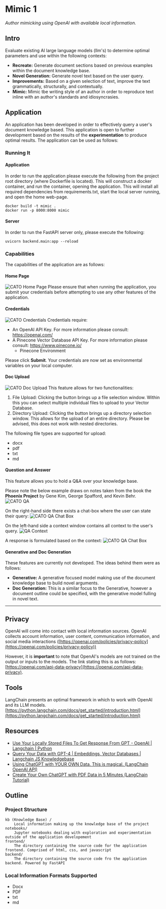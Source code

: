 # Mimic 1
_Author mimicking using OpenAI with available local information._

## Intro
Evaluate existing AI large language models (llm's) to determine optimal parameters and use within the following contexts:
- **Recreate:** Generate document sections based on previous examples within the document knowledge base. 
- **Novel Generation:** Generate novel text based on the user query.
- **Improvements:** Based on a given selection of text, improve the text grammatically, structurally, and contextually.
- **Mimic:** Mimic tbe writing style of an author in order to reproduce text inline with an author's standards and idiosyncrasies.


## Application
An application has been developed in order to effectively query a user's document knowledge based. 
This application is open to further development based on the results of the **experimentation** to produce optimal results. 
The application can be used as follows: 

### Running It
#### Application
In order to run the application please execute the following from the project root directory (where Dockerfile is located).
This will construct a docker container, and run the container, opening the application. This will install all required dependencies
from requirements.txt, start the local server running, and open the home web-page.
```
docker build -t mimic .
docker run -p 8000:8000 mimic
```

#### Server
In order to run the FastAPI server only, please execute the following:
```
uvicorn backend.main:app --reload
```

### Capabilities
The capabilities of the application are as follows:

#### Home Page
![CATO Home Page](images/home_page.png)
Please ensure that when running the application, you submit your credentials before attempting to use any other features of the 
application.


#### Credentials
![CATO Credentials](images/credentials.png)
Credentials require:
- An OpenAI API Key. For more information please consult: https://openai.com/
- A Pinecone Vector Database API Key. For more information please consult: https://www.pinecone.io/
  - Pinecone Environment

Please click **Submit**. Your credentials are now set as environmental variables on your local computer. 


#### Doc Upload
![CATO Doc Upload](images/doc_upload.png)
This feature allows for two functionalities: 
1. File Upload: Clicking the button brings up a file selection window. Within this you can select multiple individual files to upload to your Vector Database.
2. Directory Upload: Clicking the button brings up a directory selection window. This allows for the upload of an entire directory. Please be advised, this does not work with nested directories. 

The following file types are supported for upload:
- docx
- pdf
- txt
- md


#### Question and Answer
This feature allows you to hold a Q&A over your knowledge base. 

Please note the below example draws on notes taken from the book the **Phoenix Project** by Gene Kim, George Spafford, and Kevin Behr.
![CATO QA](images/qa.png)

On the right-hand side there exists a chat-box where the user can state their query:
![CATO QA Chat Box](images/qa_chat_box.png)

On the left-hand side a context window contains all context to the user's query.
![QA Context](images/context.png)

A response is formulated based on the context:
![CATO QA Chat Box](images/qa_chat_response.png)


#### Generative and Doc Generation
These features are currently not developed. 
The ideas behind them were as follows:
- **Generative:** A generative focused model making use of the document knowledge base to build novel arguments. 
- **Doc Generation:** This is a similar focus to the Generative, however a document outline could be specified, with the generative model fulling in novel text.

---------------------------------------------------------------------------------------------------------------------------------------

## Privacy
OpenAI will come into contact with local information sources. 
OpenAI collects account information, user content, communication information, and social media interactions ([https://openai.com/policies/privacy-policy](https://openai.com/policies/privacy-policy))

However, it is **important** to note that OpenAI's models are not trained on the output or inputs to the models. 
The link stating this is as follows: [https://openai.com/api-data-privacy](https://openai.com/api-data-privacy).

## Tools
LangChain presents an optimal framework in which to work with OpenAI and its LLM models. 
[https://python.langchain.com/docs/get_started/introduction.html](https://python.langchain.com/docs/get_started/introduction.html)

## Resources 
- [Use Your Locally Stored Files To Get Response From GPT - OpenAI | Langchain | Python](https://youtu.be/NC1Ni9KS-rk?si=kFklvimKPrXVfcYy)
- [Query Your Data with GPT-4 | Embeddings, Vector Databases | Langchain JS Knowledgebase](https://youtu.be/jRnUPUTkZmU?si=Jn3xJ_QxXcsum87r)
- [Using ChatGPT with YOUR OWN Data. This is magical. (LangChain OpenAI API)](https://youtu.be/9AXP7tCI9PI?si=JHWz1gXPsrirzkx2)
- [Create Your Own ChatGPT with PDF Data in 5 Minutes (LangChain Tutorial)](https://youtu.be/au2WVVGUvc8?si=zIr2_AOj_-BUwIrL)


## Outline

### Project Structure
```
kb (Knowledge Base) /
    Local information making up the knowledge base of the project
notebooks/
    Jupyter notebooks dealing with exploration and experimentation outside of the application developement
frontend/
    The directory containing the source code for the application frontend. Comprised of html, css, and javascript
backend/
    The directory containing the source code fro the application backend. Powered by FastAPI
```

### Local Information Formats Supported
- Docx
- PDF
- txt
- md